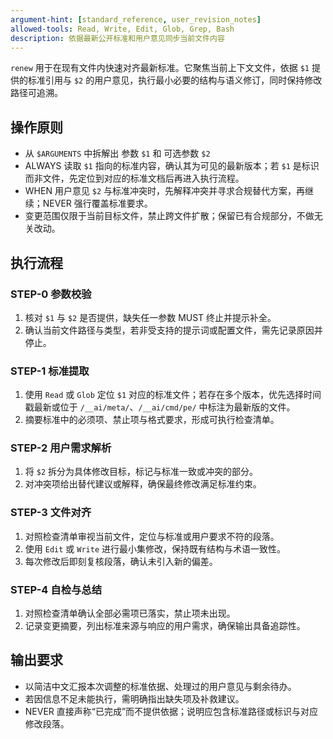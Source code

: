 ```yaml
---
argument-hint: [standard_reference, user_revision_notes]
allowed-tools: Read, Write, Edit, Glob, Grep, Bash
description: 依据最新公开标准和用户意见同步当前文件内容
---
```


`renew` 用于在现有文件内快速对齐最新标准。它聚焦当前上下文文件，依据 `$1` 提供的标准引用与 `$2` 的用户意见，执行最小必要的结构与语义修订，同时保持修改路径可追溯。

## 操作原则
- 从 `$ARGUMENTS` 中拆解出 参数 `$1` 和 可选参数 `$2`
- ALWAYS 读取 `$1` 指向的标准内容，确认其为可见的最新版本；若 `$1` 是标识而非文件，先定位到对应的标准文档后再进入执行流程。
- WHEN 用户意见 `$2` 与标准冲突时，先解释冲突并寻求合规替代方案，再继续；NEVER 强行覆盖标准要求。
- 变更范围仅限于当前目标文件，禁止跨文件扩散；保留已有合规部分，不做无关改动。

## 执行流程
### STEP-0 参数校验
1. 核对 `$1` 与 `$2` 是否提供，缺失任一参数 MUST 终止并提示补全。
2. 确认当前文件路径与类型，若非受支持的提示词或配置文件，需先记录原因并停止。

### STEP-1 标准提取
1. 使用 `Read` 或 `Glob` 定位 `$1` 对应的标准文件；若存在多个版本，优先选择时间戳最新或位于 `/__ai/meta/`、`/__ai/cmd/pe/` 中标注为最新版的文件。
2. 摘要标准中的必须项、禁止项与格式要求，形成可执行检查清单。

### STEP-2 用户需求解析
1. 将 `$2` 拆分为具体修改目标，标记与标准一致或冲突的部分。
2. 对冲突项给出替代建议或解释，确保最终修改满足标准约束。

### STEP-3 文件对齐
1. 对照检查清单审视当前文件，定位与标准或用户要求不符的段落。
2. 使用 `Edit` 或 `Write` 进行最小集修改，保持既有结构与术语一致性。
3. 每次修改后即刻复核段落，确认未引入新的偏差。

### STEP-4 自检与总结
1. 对照检查清单确认全部必需项已落实，禁止项未出现。
2. 记录变更摘要，列出标准来源与响应的用户需求，确保输出具备追踪性。

## 输出要求
- 以简洁中文汇报本次调整的标准依据、处理过的用户意见与剩余待办。
- 若因信息不足未能执行，需明确指出缺失项及补救建议。
- NEVER 直接声称“已完成”而不提供依据；说明应包含标准路径或标识与对应修改段落。
